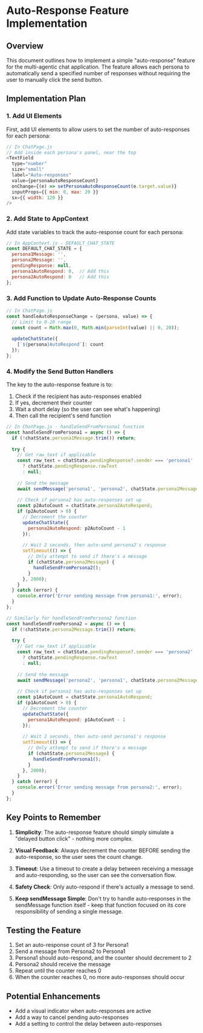 # Auto-Response Feature Implementation

## Overview

This document outlines how to implement a simple "auto-response" feature for the multi-agentic chat application. The feature allows each persona to automatically send a specified number of responses without requiring the user to manually click the send button.

## Implementation Plan

### 1. Add UI Elements

First, add UI elements to allow users to set the number of auto-responses for each persona:

```javascript
// In ChatPage.js
// Add inside each persona's panel, near the top
<TextField
  type="number"
  size="small"
  label="Auto-responses"
  value={personaAutoResponseCount}
  onChange={(e) => setPersonaAutoResponseCount(e.target.value)}
  inputProps={{ min: 0, max: 20 }}
  sx={{ width: 120 }}
/>
```

### 2. Add State to AppContext

Add state variables to track the auto-response count for each persona:

```javascript
// In AppContext.js - DEFAULT_CHAT_STATE
const DEFAULT_CHAT_STATE = {
  persona1Message: '',
  persona2Message: '',
  pendingResponse: null,
  persona1AutoRespond: 0,  // Add this
  persona2AutoRespond: 0   // Add this
};
```

### 3. Add Function to Update Auto-Response Counts

```javascript
// In ChatPage.js
const handleAutoResponseChange = (persona, value) => {
  // Limit to 0-20 range
  const count = Math.max(0, Math.min(parseInt(value) || 0, 20));
  
  updateChatState({
    [`${persona}AutoRespond`]: count
  });
};
```

### 4. Modify the Send Button Handlers

The key to the auto-response feature is to:
1. Check if the recipient has auto-responses enabled
2. If yes, decrement their counter
3. Wait a short delay (so the user can see what's happening)
4. Then call the recipient's send function

```javascript
// In ChatPage.js - handleSendFromPersona1 function
const handleSendFromPersona1 = async () => {
  if (!chatState.persona1Message.trim()) return;
  
  try {
    // Get raw_text if applicable
    const raw_text = chatState.pendingResponse?.sender === 'persona1' 
      ? chatState.pendingResponse.rawText 
      : null;
    
    // Send the message
    await sendMessage('persona1', 'persona2', chatState.persona1Message, raw_text);
    
    // Check if persona2 has auto-responses set up
    const p2AutoCount = chatState.persona2AutoRespond;
    if (p2AutoCount > 0) {
      // Decrement the counter
      updateChatState({
        persona2AutoRespond: p2AutoCount - 1
      });
      
      // Wait 2 seconds, then auto-send persona2's response
      setTimeout(() => {
        // Only attempt to send if there's a message
        if (chatState.persona2Message) {
          handleSendFromPersona2();
        }
      }, 2000);
    }
  } catch (error) {
    console.error('Error sending message from persona1:', error);
  }
};

// Similarly for handleSendFromPersona2 function
const handleSendFromPersona2 = async () => {
  if (!chatState.persona2Message.trim()) return;
  
  try {
    // Get raw_text if applicable
    const raw_text = chatState.pendingResponse?.sender === 'persona2' 
      ? chatState.pendingResponse.rawText 
      : null;
    
    // Send the message
    await sendMessage('persona2', 'persona1', chatState.persona2Message, raw_text);
    
    // Check if persona1 has auto-responses set up
    const p1AutoCount = chatState.persona1AutoRespond;
    if (p1AutoCount > 0) {
      // Decrement the counter
      updateChatState({
        persona1AutoRespond: p1AutoCount - 1
      });
      
      // Wait 2 seconds, then auto-send persona1's response
      setTimeout(() => {
        // Only attempt to send if there's a message
        if (chatState.persona1Message) {
          handleSendFromPersona1();
        }
      }, 2000);
    }
  } catch (error) {
    console.error('Error sending message from persona2:', error);
  }
};
```

## Key Points to Remember

1. **Simplicity**: The auto-response feature should simply simulate a "delayed button click" - nothing more complex.

2. **Visual Feedback**: Always decrement the counter BEFORE sending the auto-response, so the user sees the count change.

3. **Timeout**: Use a timeout to create a delay between receiving a message and auto-responding, so the user can see the conversation flow.

4. **Safety Check**: Only auto-respond if there's actually a message to send.

5. **Keep sendMessage Simple**: Don't try to handle auto-responses in the sendMessage function itself - keep that function focused on its core responsibility of sending a single message.

## Testing the Feature

1. Set an auto-response count of 3 for Persona1
2. Send a message from Persona2 to Persona1
3. Persona1 should auto-respond, and the counter should decrement to 2
4. Persona2 should receive the message
5. Repeat until the counter reaches 0
6. When the counter reaches 0, no more auto-responses should occur

## Potential Enhancements

- Add a visual indicator when auto-responses are active
- Add a way to cancel pending auto-responses
- Add a setting to control the delay between auto-responses 